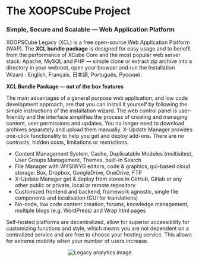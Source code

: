 <h1>The XOOPSCube Project</h1>

### Simple, Secure and Scalable — Web Application Platform

XOOPSCube Legacy (XCL) is a free open-source Web Application Platform (WAP). The **XCL bundle package** is designed for easy usage and to benefit from the performance of XCube Core and the most popular web server stack: Apache, MySQL and PHP — simple clone or extract zip archive into a directory in your webroot, open your browser and run the Installation Wizard :  English, Français, 日本語, Português, Pусский.

**XCL Bundle Package — out of the box features**   

The main advantages of a general purpose web application, and low code development approach, are that you can install it yourself by following the simple instructions of the installation wizard. The web control panel is user-friendly and the interface simplifies the process of creating and managing content, user permissions and updates. You no longer need to download archives separately and upload them manually. X-Update Manager provides one-click functionality to help you get and deploy add-ons. There are no contracts, hidden costs, limitations or restrictions.

- Content Management System, Cache, Duplicatable Modules (multisites), User Groups Management, Themes, built-in Search
- File Manager with WYSIWYG editors, code & graphics, gui-based cloud storage: Box, Dropbox, GoogleDrive, OneDrive, FTP
- X-Update Manager get & deploy from stores in GitHub, Gitlab or any other public or private, local or remote repository
- Customized frontend and backend, framework agnostic, single file components and localisation (GUI for translations) 
- No-code, low code content creation, forums, knowledge management, multiple blogs (e.g. WordPress) and Wrap html pages

Self-hosted platforms are decentralized, allow for superior accessibility for customizing functions and style, which means you are not dependent on a centralized service and are free to choose your hosting service. This allows for extreme mobility when your number of users increase.

<p align="center">
<img src="https://repobeats.axiom.co/api/embed/44bd0a411c95b0f2abd22bdbee28d5f04c49670b.svg" alt="Legacy analytics image">
</p>
